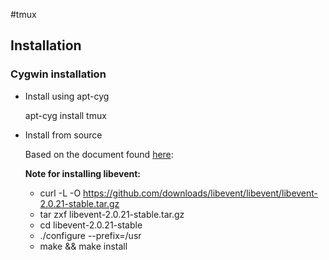 #tmux

## Installation
### Cygwin installation
- Install using <ic>apt-cyg</ic>

    <ic>apt-cyg install tmux</ic>
    
- Install from source

    Based on the document found [here][tmux_cygwin_setup]:
    
    <note></note>**Note for installing libevent:**
     
    - <ic>curl -L -O https://github.com/downloads/libevent/libevent/libevent-2.0.21-stable.tar.gz</ic>
    - <ic>tar zxf libevent-2.0.21-stable.tar.gz</ic>
    - cd libevent-2.0.21-stable
    - <ic>./configure --prefix=/usr</ic>
    - <ic>make && make install</ic>

 
 
 
 
 
 
[tmux_cygwin_setup]:https://gist.github.com/zlalanne/8188248